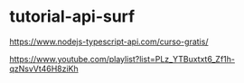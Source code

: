 # tutorial-api-surf

https://www.nodejs-typescript-api.com/curso-gratis/

https://www.youtube.com/playlist?list=PLz_YTBuxtxt6_Zf1h-qzNsvVt46H8ziKh
